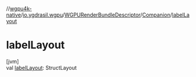 //[wgpu4k-native](../../../../index.md)/[io.ygdrasil.wgpu](../../index.md)/[WGPURenderBundleDescriptor](../index.md)/[Companion](index.md)/[labelLayout](label-layout.md)

# labelLayout

[jvm]\
val [labelLayout](label-layout.md): StructLayout
